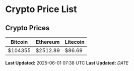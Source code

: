 # Crypto Price List

## Crypto Prices
| Bitcoin | Ethereum | Litecoin |
| ------- | -------- | -------- |
| $104355 | $2512.89 | $86.69 |
**Last Updated:** 2025-06-01 07:38 UTC
**Last Updated:** $DATE$
